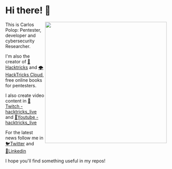 # Hi there! 👋
<img align='right' src="https://github-readme-stats.vercel.app/api?username=carlospolop&count_private=true&show_icons=true&theme=gruvbox" width="380">

This is Carlos Polop: Pentester, developer and cybersecurity Researcher.

I'm also the creator of [📓Hacktricks](https://book.hacktricks.xyz/) and [🌩HackTricks Cloud](https://cloud.hacktricks.xyz/), free online books for pentesters.

I also create video content in [🎤Twitch - hacktricks_live](https://www.twitch.tv/hacktricks_live) and [🎥Youtube - hacktricks_live](https://www.youtube.com/@hacktricks_LIVE)

For the latest news follow me in [🐦Twitter](https://twitter.com/hacktricks_live) and [🔵Linkedin](https://www.linkedin.com/in/carlos-polop-martin/)

I hope you'll find something useful in my repos!
